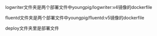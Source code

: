 logwriter文件夹是两个部署文件中youngpig/logwriter:v4镜像的dockerfile

fluentd文件夹是两个部署文件中youngpig/fluentd:v5镜像的dockerfile

deploy文件夹里是部署文件

